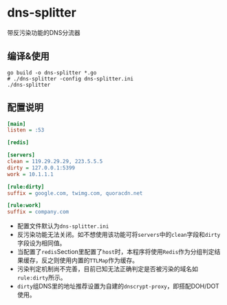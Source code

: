 # dns-splitter
带反污染功能的DNS分流器

## 编译&使用

```shell
go build -o dns-splitter *.go
# ./dns-splitter -config dns-splitter.ini
./dns-splitter
```

## 配置说明


```ini
[main]
listen = :53

[redis]

[servers]
clean = 119.29.29.29, 223.5.5.5
dirty = 127.0.0.1:5399
work = 10.1.1.1

[rule:dirty]
suffix = google.com, twimg.com, quoracdn.net

[rule:work]
suffix = company.com
```

* 配置文件默认为`dns-splitter.ini`
* 反污染功能无法关闭。如不想使用该功能可将`servers`中的`clean`字段和`dirty`字段设为相同值。
* 当配置了`redis`Section里配置了`host`时，本程序将使用`Redis`作为分组判定结果缓存，反之则使用内置的`TTLMap`作为缓存。
* 污染判定机制尚不完善，目前已知无法正确判定是否被污染的域名如`rule:dirty`所示。
* `dirty`组DNS里的地址推荐设置为自建的`dnscrypt-proxy`，即搭配DOH/DOT使用。
